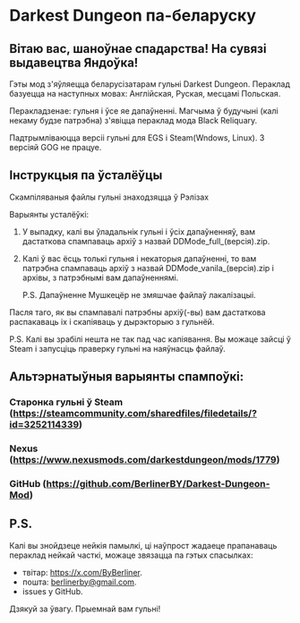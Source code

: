 # Darkest Dungeon па-беларуску
## Вітаю вас, шаноўнае спадарства! На сувязі выдавецтва Яндоўка!
Гэты мод з'яўляецца беларусізатарам гульні Darkest Dungeon.
Пераклад базуецца на наступных мовах: Англійская, Руская, месцамі Польская.

Перакладзенае: гульня і ўсе яе дапаўненні. Магчыма ў будучыні (калі некаму будзе патрэбна) з'явіцца пераклад мода Black Reliquary.

Падтрымліваюцца версіі гульні для EGS і Steam(Wndows, Linux). З версіяй GOG не працуе. 

## Інструкцыя па ўсталёўцы
Скампіляваныя файлы гульні знаходзяцца ў Рэлізах

Варыянты усталёўкі:
 1. У выпадку, калі вы ўладальнік гульні і ўсіх дапаўненняў, вам дастаткова спампаваць архіў з назвай DDMode_full_(версія).zip.
 2. Калі ў вас ёсць толькі гульня і некаторыя дапаўненні, то вам патрэбна спампаваць архіў з назвай DDMode_vanila_(версія).zip і архівы, з патрэбнымі вам дапаўненнямі.

    P.S. Дапаўненне Мушкецёр не змяшчае файлаў лакалізацыі.

Пасля таго, як вы спампавалі патрэбны архіў(-вы) вам дастаткова распакаваць іх і скапіяваць у дырэкторыю з гульнёй.

P.S.
Калі вы зрабілі нешта не так пад час капіявання. Вы можаце зайсці ў Steam і запусціць праверку гульні на наяўнасць файлаў.

## Альтэрнатыўныя варыянты спампоўкі:
### Старонка гульні ў Steam (https://steamcommunity.com/sharedfiles/filedetails/?id=3252114339)
### Nexus (https://www.nexusmods.com/darkestdungeon/mods/1779) 
### GitHub (https://github.com/BerlinerBY/Darkest-Dungeon-Mod)

## P.S.
Калі вы знойдзеце нейкія памылкі, ці наўпрост жадаеце прапанаваць пераклад нейкай часткі, можаце звязацца па гэтых спасылках: 
- твітар: https://x.com/ByBerliner.
- пошта: berlinerby@gmail.com.
- issues у GitHub.

Дзякуй за ўвагу. Прыемнай вам гульні!
